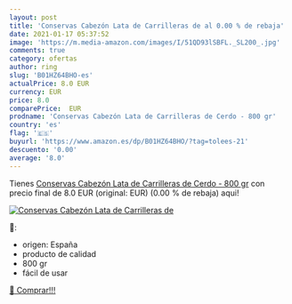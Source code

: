 ```yaml
---
layout: post
title: 'Conservas Cabezón Lata de Carrilleras de al 0.00 % de rebaja'
date: 2021-01-17 05:37:52
image: 'https://m.media-amazon.com/images/I/51QD93lSBFL._SL200_.jpg'
comments: true
category: ofertas
author: ring
slug: 'B01HZ64BHO-es'
actualPrice: 8.0 EUR
currency: EUR
price: 8.0
comparePrice:  EUR
prodname: 'Conservas Cabezón Lata de Carrilleras de Cerdo - 800 gr'
country: 'es'
flag: '🇪🇸'
buyurl: 'https://www.amazon.es/dp/B01HZ64BHO/?tag=tolees-21'
descuento: '0.00'
average: '8.0'
---
```


Tienes [Conservas Cabezón Lata de Carrilleras de Cerdo - 800 gr](https://www.amazon.es/dp/B01HZ64BHO/?tag=tolees-21) con precio final de  8.0 EUR (original:  EUR) (0.00 %  de rebaja) aqui!

[![Conservas Cabezón Lata de Carrilleras de](https://m.media-amazon.com/images/I/51QD93lSBFL._SL200_.jpg)](https://www.amazon.es/dp/B01HZ64BHO/?tag=tolees-21)

🔎:

- origen: España
- producto de calidad
- 800 gr
- fácil de usar

[🛒 Comprar!!!](https://www.amazon.es/dp/B01HZ64BHO/?tag=tolees-21)
